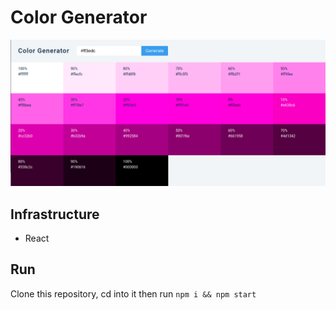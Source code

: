 # Color Generator

![color generator](../assets/screenshots/color-generator.png)

## Infrastructure

- React

## Run

Clone this repository, cd into it then run `npm i && npm start`
